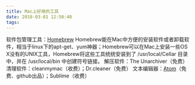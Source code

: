 ```yaml
---
title: Mac上好用的工具
date: 2018-03-01 12:50:40
tags:
---
```

软件包管理工具：[Homebrew](https://brew.sh/index_zh-cn.html)
Homebrew能在Mac中方便的安装软件或者卸载软件，相当于linux下的apt-get、yum神器；Homebrew可以在Mac上安装一些OS X没有的UNIX工具，Homebrew将这些工具统统安装到了 /usr/local/Cellar 目录中，并在 /usr/local/bin 中创建符号链接。
解压软件：The Unarchiver（免费）
清理软件：cleanmymac（收费）；Dr.cleaner（免费）
文本编辑器：[Atom](https://atom.io)（免费、github出品）；Sublime（收费）